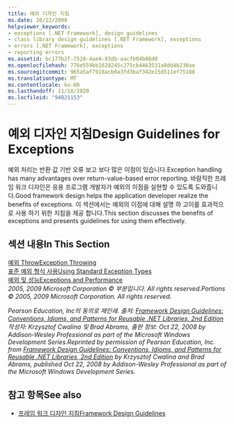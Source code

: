 ```yaml
---
title: 예외 디자인 지침
ms.date: 10/22/2008
helpviewer_keywords:
- exceptions [.NET Framework], design guidelines
- class library design guidelines [.NET Framework], exceptions
- errors [.NET Framework], exceptions
- reporting errors
ms.assetid: bc177b2f-7528-4ae4-83db-aacfb04b86d0
ms.openlocfilehash: 776e559bb1629245c275cb4463531a8dd4b230ae
ms.sourcegitcommit: 965a5af7918acb0a3fd3baf342e15d511ef75188
ms.translationtype: MT
ms.contentlocale: ko-KR
ms.lasthandoff: 11/18/2020
ms.locfileid: "94821153"
---
```

# <a name="design-guidelines-for-exceptions"></a><span data-ttu-id="1452d-102">예외 디자인 지침</span><span class="sxs-lookup"><span data-stu-id="1452d-102">Design Guidelines for Exceptions</span></span>
<span data-ttu-id="1452d-103">예외 처리는 반환 값 기반 오류 보고 보다 많은 이점이 있습니다.</span><span class="sxs-lookup"><span data-stu-id="1452d-103">Exception handling has many advantages over return-value-based error reporting.</span></span> <span data-ttu-id="1452d-104">바람직한 프레임 워크 디자인은 응용 프로그램 개발자가 예외의 이점을 실현할 수 있도록 도와줍니다.</span><span class="sxs-lookup"><span data-stu-id="1452d-104">Good framework design helps the application developer realize the benefits of exceptions.</span></span> <span data-ttu-id="1452d-105">이 섹션에서는 예외의 이점에 대해 설명 하 고이를 효과적으로 사용 하기 위한 지침을 제공 합니다.</span><span class="sxs-lookup"><span data-stu-id="1452d-105">This section discusses the benefits of exceptions and presents guidelines for using them effectively.</span></span>  
  
## <a name="in-this-section"></a><span data-ttu-id="1452d-106">섹션 내용</span><span class="sxs-lookup"><span data-stu-id="1452d-106">In This Section</span></span>  
 [<span data-ttu-id="1452d-107">예외 Throw</span><span class="sxs-lookup"><span data-stu-id="1452d-107">Exception Throwing</span></span>](exception-throwing.md)  
 [<span data-ttu-id="1452d-108">표준 예외 형식 사용</span><span class="sxs-lookup"><span data-stu-id="1452d-108">Using Standard Exception Types</span></span>](using-standard-exception-types.md)  
 [<span data-ttu-id="1452d-109">예외 및 성능</span><span class="sxs-lookup"><span data-stu-id="1452d-109">Exceptions and Performance</span></span>](exceptions-and-performance.md)  
 <span data-ttu-id="1452d-110">*2005, 2009 Microsoft Corporation © 부분입니다. All rights reserved.*</span><span class="sxs-lookup"><span data-stu-id="1452d-110">*Portions © 2005, 2009 Microsoft Corporation. All rights reserved.*</span></span>  
  
 <span data-ttu-id="1452d-111">*Pearson Education, Inc의 동의로 재인쇄. 출처: [Framework Design Guidelines: Conventions, Idioms, and Patterns for Reusable .NET Libraries, 2nd Edition](https://www.informit.com/store/framework-design-guidelines-conventions-idioms-and-9780321545619) 작성자: Krzysztof Cwalina 및 Brad Abrams, 출판 정보: Oct 22, 2008 by Addison-Wesley Professional as part of the Microsoft Windows Development Series.*</span><span class="sxs-lookup"><span data-stu-id="1452d-111">*Reprinted by permission of Pearson Education, Inc. from [Framework Design Guidelines: Conventions, Idioms, and Patterns for Reusable .NET Libraries, 2nd Edition](https://www.informit.com/store/framework-design-guidelines-conventions-idioms-and-9780321545619) by Krzysztof Cwalina and Brad Abrams, published Oct 22, 2008 by Addison-Wesley Professional as part of the Microsoft Windows Development Series.*</span></span>  
  
## <a name="see-also"></a><span data-ttu-id="1452d-112">참고 항목</span><span class="sxs-lookup"><span data-stu-id="1452d-112">See also</span></span>

- [<span data-ttu-id="1452d-113">프레임 워크 디자인 지침</span><span class="sxs-lookup"><span data-stu-id="1452d-113">Framework Design Guidelines</span></span>](index.md)
